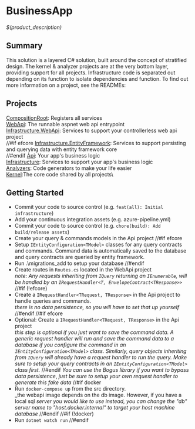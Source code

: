 # BusinessApp
_$(product_description)_

## Summary

This solution is a layered C# solution, built around the concept of stratified design.
The kernel & analyzer projects are at the very bottom layer, providing support
for all projects. Infrastructure code is separated out depending on its
function to isolate dependencies and function. To find out more information on a project,
see the READMEs:

## Projects

[CompositionRoot](/CSharp/src/BusinessApp.CompositionRoot): Registers all services\
[WebApi](/CSharp/src/BusinessApp.WebApi): The runnable aspnet web api entrypoint\
[Infrastructure.WebApi](/CSharp/src/BusinessApp.Infrastructure.WebApi): Services to support
your controllerless web api project\
//#if efcore
[Infrastructure.EntityFramework](/CSharp/src/BusinessApp.Infrastructure.EntityFramework):
Services to support persisting and querying data with entity framework core\
//#endif
[Api](/CSharp/src/BusinessApp.Api): Your app's business logic\
[Infrastructure](/CSharp/src/BusinessApp.Infrastructure): Services to support
your app's business logic\
[Analyzers](/CSharp/src/BusinessApp.Analyzers): Code generators to make your
life easier\
[Kernel](/CSharp/src/BusinessApp.Kernel):The core code shared by all projects\

## Getting Started

- Commit your code to source control (e.g. `feat(all): Initial infrastructure`)
- Add your continuous integration assets (e.g. azure-pipeline.yml)
- Commit your code to source control (e.g. `chore(build): Add build/release assets`)
- Create your query & commands models in the Api project
//#if efcore
- Setup `IEntityConfiguration<TModel>` classes for any query contracts and
  commands. Command data is automatically saved to the database and query
  contracts are queried by entity framework.
- Run .\migrations_add to setup your database
//#endif
- Create routes in `Routes.cs` located in the WebApi project\
  _note: Any requests inheriting from `IQuery` returning an `IEnumerable`, will_
  _be handled by an `IRequestHandler<T, EnvelopeContract<TResponse>>`_
//#if (!efcore)
- Create a `IRequestHandler<TRequest, TResponse>` in the Api project to handle
   queries and commands.\
   _there is no data persistence, so you will have to set that up yourself_
//#endif
//#if efcore
- Optional: Create a `IRequestHandler<TRequest, TResponse>` in the Api project\
   _this step is optional if you just want to save the command data. A generic_
   _request handler will run and save the command data to a database if you_
   _configure the command in an `IEntityConfiguration<TModel>` class._
   _Similarly, query objects inheriting from `IQuery` will already have a request_
   _handler to run the query. Make sure to setup your query contracts in an_
   _`IEntityConfiguration<TModel>` class first._
//#endif
   _You can use the Bogus library if you want to bypass data persistence_,
   _just be sure to setup your own request handler to generate this fake data_
//#if docker
- Run `docker-compose up` from the src directory.\
  _the webapi image depends on the db image. However, if you have a local sql
  _server you would like to use instead, you can change the "db" server name_
  _to "host.docker.internal" to target your host machine database_
//#endif
//#if (!docker)
- Run `dotnet watch run`
//#endif
